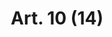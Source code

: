 ---
title: "Art. 10 (14)"
draft: false
exceptions:
- info53n
memberstates:
- LU
score: 3
compensation:
- No compensation
remarks: |
 This exception applies insofar as the work has been lawfully made available to the public.


link: "http://www.legilux.public.lu/leg/a/archives/2001/0050/2001A10421.html"
---